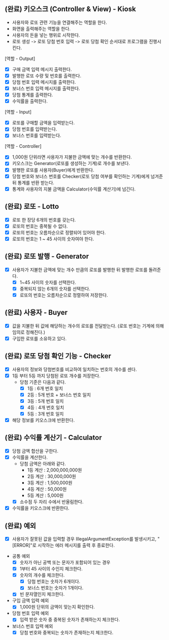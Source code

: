 ## (완료) 키오스크 (Controller & View) - Kiosk
- 사용자와 로또 관련 기능을 연결해주는 역할을 한다.
- 화면을 출력해주는 역할을 한다.
- 사용자의 돈을 넣는 행위로 시작한다.
- 로또 생성 -> 로또 당첨 번호 입력 -> 로또 당첨 확인 순서대로 프로그램을 진행시킨다.

[역할 - Output]
- [x] 구매 금액 입력 메시지 출력한다.
- [x] 발행한 로또 수량 및 번호를 출력한다.
- [x] 당첨 번호 입력 메시지를 출력한다.
- [x] 보너스 번호 입력 메시지를 출력한다.
- [x] 당첨 통계를 출력한다.
- [x] 수익률을 출력한다.

[역할 - Input]
- [x] 로또를 구매할 금액을 입력받는다.
- [x] 당첨 번호를 입력받는다.
- [x] 보너스 번호를 입력받는다.

[역할 - Controller]
- [x] 1,000원 단위라면 사용자가 지불한 금액에 맞는 개수를 반환한다.
- [x] 키오스크는 Generator(로또를 생성하는 기계)로 개수를 보낸다.
- [x] 발행한 로또를 사용자(Buyer)에게 반환한다.
- [x] 당첨 번호와 보너스 번호를 Checker(로또 당첨 여부를 확인하는 기계)에게 넘겨준 뒤 통계를 반환 받는다.
- [x] 통계와 사용자의 지불 금액을 Calculator(수익률 계산기)에 넘긴다.
  <br/>

## (완료) 로또 - Lotto
- [x] 로또 한 장당 6개의 번호를 갖는다.
- [x] 로또의 번호는 중복될 수 없다.
- [x] 로또의 번호는 오름차순으로 정렬되어 있어야 한다.
- [x] 로또의 번호는 1 ~ 45 사이의 숫자여야 한다.
  <br/>

## (완료) 로또 발행 - Generator
- [x] 사용자가 지불한 금액에 맞는 개수 만큼의 로또를 발행한 뒤 발행한 로또를 돌려준다.
  - [x] 1~45 사이의 숫자를 선택한다.
  - [x] 중복되지 않는 6개의 숫자를 선택한다.
  - [x] 로또의 번호는 오름차순으로 정렬하여 저장한다.
    <br/>

## (완료) 사용자 - Buyer
- [x] 값을 지불한 뒤 값에 해당하는 개수의 로또를 전달받는다. (로또 번호는 기계에 의해 임의로 정해진다.)
- [x] 구입한 로또를 소유하고 있다.
  <br/>

## (완료) 로또 당첨 확인 기능 - Checker
- [x] 사용자의 정보와 당첨번호를 비교하여 일치하는 번호의 개수를 센다.
- [x] 1등 부터 5등 까지 당첨된 로또 개수를 저장한다.
  - 당첨 기준은 다음과 같다.
    - [x] 1등 : 6개 번호 일치
    - [x] 2등 : 5개 번호 + 보너스 번호 일치
    - [x] 3등 : 5개 번호 일치
    - [x] 4등 : 4개 번호 일치
    - [x] 5등 : 3개 번호 일치
- [x] 해당 정보를 키오스크에 반환한다.
  <br/>

## (완료) 수익률 계산기 - Calculator
- [x] 당첨 금액 합산을 구한다.
- [x] 수익률을 계산한다.
  - 당첨 금액은 아래와 같다.
    - 1등 계산 : 2,000,000,000원
    - 2등 계산 : 30,000,000원
    - 3등 계산 : 1,500,000원
    - 4등 계산 : 50,000원
    - 5등 계산 : 5,000원
  - [x] 소수점 두 자리 수에서 반올림한다.
- [x] 수익률을 키오스크에 반환한다.
  <br/>

## (완료) 예외
- [x] 사용자가 잘못된 값을 입력할 경우 IllegalArgumentException를 발생시키고, "[ERROR]"로 시작하는 에러 메시지를 출력 후 종료한다.
- 공통 예외
  - [x] 숫자가 아닌 공백 또는 문자가 포함되어 있는 경우
  - [x] 1부터 45 사이의 수인지 체크한다.
  - [x] 숫자의 개수를 체크한다.
    - [x] 당첨 번호는 숫자가 6개이다.
    - [x] 보너스 번호는 숫자가 1개이다.
  - [x] 빈 문자열인지 체크한다.
- 구입 금액 입력 예외
  - [x] 1,000원 단위의 금액이 맞는지 확인한다.
- 당첨 번호 입력 예외
  - [x] 입력 받은 숫자 중 중복된 숫자가 존재하는지 체크한다.
- 보너스 번호 입력 예외
  - [x] 당첨 번호와 중복되는 숫자가 존재하는지 체크한다.